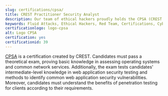 ```yaml
---
slug: certifications/cpsa/
title: CREST Practitioner Security Analyst
description: Our team of ethical hackers proudly holds the CPSA (CREST Practitioner Security Analyst) certification, among many others.
keywords: Fluid Attacks, Ethical Hackers, Red Team, Certifications, Cybersecurity, Pentesters, Whitehat Hackers, CPSA
certificationlogo: logo-cpsa
alt: Logo CPSA
certification: yes
certificationid: 39
---
```


[CPSA](https://www.crest-approved.org/certification-careers/crest-certifications/crest-practitioner-security-analyst/)
is a certification created by CREST.
Candidates must pass a theoretical exam,
proving basic knowledge in assessing operating systems
and common network services.
Additionally,
the exam tests candidates' intermediate-level knowledge
in web application security testing
and methods to identify common web application security vulnerabilities.
Moreover,
candidates must understand the benefits of penetration testing for clients
according to their requirements.
